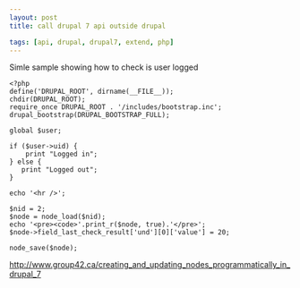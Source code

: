 ```yaml
---
layout: post
title: call drupal 7 api outside drupal

tags: [api, drupal, drupal7, extend, php]
---
```


Simle sample showing how to check is user logged

    <?php
    define('DRUPAL_ROOT', dirname(__FILE__));
    chdir(DRUPAL_ROOT);
    require_once DRUPAL_ROOT . '/includes/bootstrap.inc';
    drupal_bootstrap(DRUPAL_BOOTSTRAP_FULL);

    global $user;

    if ($user->uid) {
        print "Logged in";
    } else {
       print "Logged out";
    }

    echo '<hr />';

    $nid = 2;
    $node = node_load($nid);
    echo '<pre><code>'.print_r($node, true).'</pre>';
    $node->field_last_check_result['und'][0]['value'] = 20;

    node_save($node);

http://www.group42.ca/creating_and_updating_nodes_programmatically_in_drupal_7
